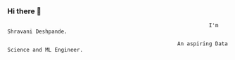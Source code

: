 ###                                                                       Hi there 👋

                                                                    I'm Shravani Deshpande.

                                                          An aspiring Data Science and ML Engineer.

<!--
**Shravani-0/Shravani-0** is a ✨ _special_ ✨ repository because its `README.md` (this file) appears on your GitHub profile.

- 👯 I’m looking to collaborate on ...
- 🤔 I’m looking for help with ...
- 💬 Ask me about ...
- 📫 How to reach me: ...
- 😄 Pronouns: ...
- ⚡ Fun fact: ...
-->
